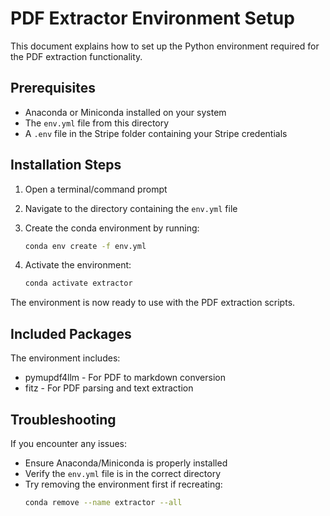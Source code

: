# PDF Extractor Environment Setup

This document explains how to set up the Python environment required for the PDF extraction functionality.

## Prerequisites

- Anaconda or Miniconda installed on your system
- The `env.yml` file from this directory
- A `.env` file in the Stripe folder containing your Stripe credentials

## Installation Steps

1. Open a terminal/command prompt

2. Navigate to the directory containing the `env.yml` file

3. Create the conda environment by running:
   ```bash
   conda env create -f env.yml
   ```

4. Activate the environment:
   ```bash
   conda activate extractor
   ```

The environment is now ready to use with the PDF extraction scripts.

## Included Packages

The environment includes:
- pymupdf4llm - For PDF to markdown conversion
- fitz - For PDF parsing and text extraction

## Troubleshooting

If you encounter any issues:
- Ensure Anaconda/Miniconda is properly installed
- Verify the `env.yml` file is in the correct directory
- Try removing the environment first if recreating:
  ```bash
  conda remove --name extractor --all
  ```
